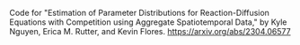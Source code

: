 Code for "Estimation of Parameter Distributions for Reaction-Diffusion Equations with Competition using Aggregate Spatiotemporal Data," by Kyle Nguyen, Erica M. Rutter, and Kevin Flores.
https://arxiv.org/abs/2304.06577
